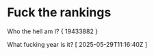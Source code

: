 # Fuck the rankings

Who the hell am I?
{ 19433882 }

What fucking year is it?
[ 2025-05-29T11:16:40Z ]
